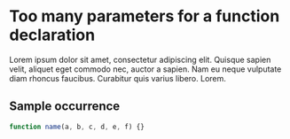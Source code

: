 # Too many parameters for a function declaration

Lorem ipsum dolor sit amet, consectetur adipiscing elit. Quisque sapien velit, aliquet eget commodo nec, auctor a sapien. Nam eu neque vulputate diam rhoncus faucibus. Curabitur quis varius libero. Lorem.

## Sample occurrence

```javascript
function name(a, b, c, d, e, f) {}
```

